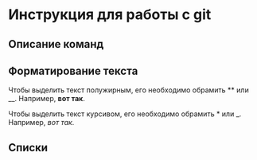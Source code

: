 # Инструкция для работы с git

## Описание команд

## Форматирование текста

Чтобы выделить текст полужирным, его необходимо обрамить ** или __. Например, **вот так**.

Чтобы выделить текст курсивом, его необходимо обрамить * или _. Например, *вот так*.

## Списки